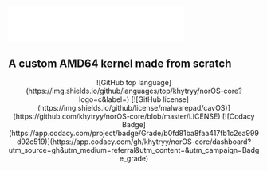 <div align="left">
  <img width="70%" src="https://github.com/khytryy/norOS-core/blob/main/norOS.png" alt="norOS logo">
</div>

## A custom AMD64 kernel made from scratch


<div align="center">
  ![GitHub top language](https://img.shields.io/github/languages/top/khytryy/norOS-core?logo=c&label=)
  [![GitHub license](https://img.shields.io/github/license/malwarepad/cavOS)](https://github.com/khytryy/norOS-core/blob/master/LICENSE)
  [![Codacy Badge](https://app.codacy.com/project/badge/Grade/b0fd81ba8faa417fb1c2ea999d92c519)](https://app.codacy.com/gh/khytryy/norOS-core/dashboard?utm_source=gh&utm_medium=referral&utm_content=&utm_campaign=Badge_grade)
</div>
